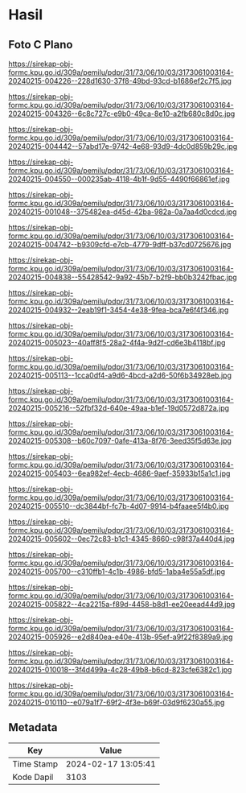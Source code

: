 # Hasil

## Foto C Plano

https://sirekap-obj-formc.kpu.go.id/309a/pemilu/pdpr/31/73/06/10/03/3173061003164-20240215-004226--228d1630-37f8-49bd-93cd-b1686ef2c7f5.jpg

https://sirekap-obj-formc.kpu.go.id/309a/pemilu/pdpr/31/73/06/10/03/3173061003164-20240215-004326--6c8c727c-e9b0-49ca-8e10-a2fb680c8d0c.jpg

https://sirekap-obj-formc.kpu.go.id/309a/pemilu/pdpr/31/73/06/10/03/3173061003164-20240215-004442--57abd17e-9742-4e68-93d9-4dc0d859b29c.jpg

https://sirekap-obj-formc.kpu.go.id/309a/pemilu/pdpr/31/73/06/10/03/3173061003164-20240215-004550--000235ab-4118-4b1f-9d55-4490f66861ef.jpg

https://sirekap-obj-formc.kpu.go.id/309a/pemilu/pdpr/31/73/06/10/03/3173061003164-20240215-001048--375482ea-d45d-42ba-982a-0a7aa4d0cdcd.jpg

https://sirekap-obj-formc.kpu.go.id/309a/pemilu/pdpr/31/73/06/10/03/3173061003164-20240215-004742--b9309cfd-e7cb-4779-9dff-b37cd0725676.jpg

https://sirekap-obj-formc.kpu.go.id/309a/pemilu/pdpr/31/73/06/10/03/3173061003164-20240215-004838--55428542-9a92-45b7-b2f9-bb0b3242fbac.jpg

https://sirekap-obj-formc.kpu.go.id/309a/pemilu/pdpr/31/73/06/10/03/3173061003164-20240215-004932--2eab19f1-3454-4e38-9fea-bca7e6f4f346.jpg

https://sirekap-obj-formc.kpu.go.id/309a/pemilu/pdpr/31/73/06/10/03/3173061003164-20240215-005023--40aff8f5-28a2-4f4a-9d2f-cd6e3b4118bf.jpg

https://sirekap-obj-formc.kpu.go.id/309a/pemilu/pdpr/31/73/06/10/03/3173061003164-20240215-005113--1cca0df4-a9d6-4bcd-a2d6-50f6b34928eb.jpg

https://sirekap-obj-formc.kpu.go.id/309a/pemilu/pdpr/31/73/06/10/03/3173061003164-20240215-005216--52fbf32d-640e-49aa-b1ef-19d0572d872a.jpg

https://sirekap-obj-formc.kpu.go.id/309a/pemilu/pdpr/31/73/06/10/03/3173061003164-20240215-005308--b60c7097-0afe-413a-8f76-3eed35f5d63e.jpg

https://sirekap-obj-formc.kpu.go.id/309a/pemilu/pdpr/31/73/06/10/03/3173061003164-20240215-005403--6ea982ef-4ecb-4686-9aef-35933b15a1c1.jpg

https://sirekap-obj-formc.kpu.go.id/309a/pemilu/pdpr/31/73/06/10/03/3173061003164-20240215-005510--dc3844bf-fc7b-4d07-9914-b4faaee5f4b0.jpg

https://sirekap-obj-formc.kpu.go.id/309a/pemilu/pdpr/31/73/06/10/03/3173061003164-20240215-005602--0ec72c83-b1c1-4345-8660-c98f37a440d4.jpg

https://sirekap-obj-formc.kpu.go.id/309a/pemilu/pdpr/31/73/06/10/03/3173061003164-20240215-005700--c310ffb1-4c1b-4986-bfd5-1aba4e55a5df.jpg

https://sirekap-obj-formc.kpu.go.id/309a/pemilu/pdpr/31/73/06/10/03/3173061003164-20240215-005822--4ca2215a-f89d-4458-b8d1-ee20eead44d9.jpg

https://sirekap-obj-formc.kpu.go.id/309a/pemilu/pdpr/31/73/06/10/03/3173061003164-20240215-005926--e2d840ea-e40e-413b-95ef-a9f22f8389a9.jpg

https://sirekap-obj-formc.kpu.go.id/309a/pemilu/pdpr/31/73/06/10/03/3173061003164-20240215-010018--3f4d499a-4c28-49b8-b6cd-823cfe6382c1.jpg

https://sirekap-obj-formc.kpu.go.id/309a/pemilu/pdpr/31/73/06/10/03/3173061003164-20240215-010110--e079a1f7-69f2-4f3e-b69f-03d9f6230a55.jpg


## Metadata

| Key        | Value               |
| ---------- | ------------------- |
| Time Stamp | 2024-02-17 13:05:41 |
| Kode Dapil | 3103                |



